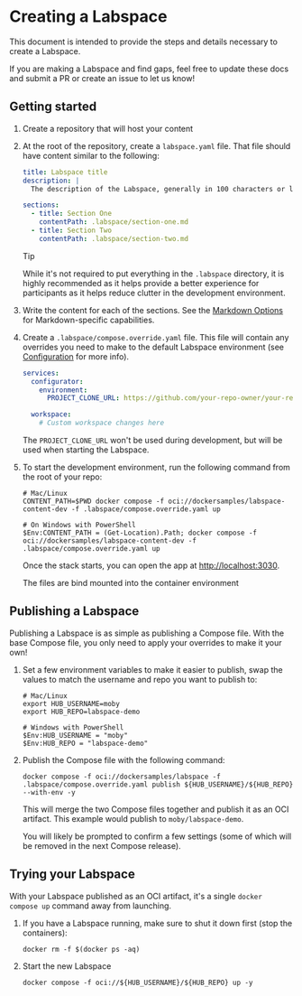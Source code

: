 # Creating a Labspace

This document is intended to provide the steps and details necessary to create a Labspace.

If you are making a Labspace and find gaps, feel free to update these docs and submit a PR or create an issue to let us know!



## Getting started

1. Create a repository that will host your content

2. At the root of the repository, create a `labspace.yaml` file. That file should have content similar to the following:

    ```yaml
    title: Labspace title
    description: |
      The description of the Labspace, generally in 100 characters or less

    sections:
      - title: Section One
        contentPath: .labspace/section-one.md
      - title: Section Two
        contentPath: .labspace/section-two.md
    ```

    > [!TIP]
    > While it's not required to put everything in the `.labspace` directory, it is highly recommended as it helps provide a better
    > experience for participants as it helps reduce clutter in the development environment.

3. Write the content for each of the sections. See the [Markdown Options](./markdown-options.md) for Markdown-specific capabilities.

4. Create a `.labspace/compose.override.yaml` file. This file will contain any overrides you need to make to the default Labspace environment (see [Configuration](./configuration.md) for more info).

    ```yaml
    services:
      configurator:
        environment:
          PROJECT_CLONE_URL: https://github.com/your-repo-owner/your-repo-name

      workspace:
        # Custom workspace changes here
    ```

    The `PROJECT_CLONE_URL` won't be used during development, but will be used when starting the Labspace.

5. To start the development environment, run the following command from the root of your repo:

    ```console
    # Mac/Linux
    CONTENT_PATH=$PWD docker compose -f oci://dockersamples/labspace-content-dev -f .labspace/compose.override.yaml up

    # On Windows with PowerShell
    $Env:CONTENT_PATH = (Get-Location).Path; docker compose -f oci://dockersamples/labspace-content-dev -f .labspace/compose.override.yaml up
    ```

    Once the stack starts, you can open the app at [http://localhost:3030](http://localhost:3030). 

    The files are bind mounted into the container environment



## Publishing a Labspace

Publishing a Labspace is as simple as publishing a Compose file. With the base Compose file, you only need to apply your overrides to make it your own!

1. Set a few environment variables to make it easier to publish, swap the values to match the username and repo you want to publish to:

    ```console
    # Mac/Linux
    export HUB_USERNAME=moby
    export HUB_REPO=labspace-demo

    # Windows with PowerShell
    $Env:HUB_USERNAME = "moby"
    $Env:HUB_REPO = "labspace-demo"
    ```

2. Publish the Compose file with the following command:

    ```console
    docker compose -f oci://dockersamples/labspace -f .labspace/compose.override.yaml publish ${HUB_USERNAME}/${HUB_REPO} --with-env -y
    ```

    This will merge the two Compose files together and publish it as an OCI artifact. This example would publish to `moby/labspace-demo`.

    You will likely be prompted to confirm a few settings (some of which will be removed in the next Compose release).



## Trying your Labspace

With your Labspace published as an OCI artifact, it's a single `docker compose up` command away from launching.

1. If you have a Labspace running, make sure to shut it down first (stop the containers):

    ```console
    docker rm -f $(docker ps -aq)
    ```

2. Start the new Labspace

    ```console
    docker compose -f oci://${HUB_USERNAME}/${HUB_REPO} up -y
    ```

